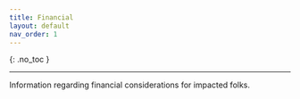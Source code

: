 ```yaml
---
title: Financial
layout: default
nav_order: 1
---
```


{: .no_toc }

---
Information regarding financial considerations for impacted folks. 